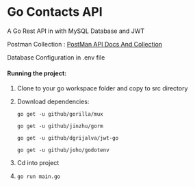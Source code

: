 # Go Contacts API
A Go Rest API in with MySQL Database and JWT

Postman Collection : [PostMan API Docs And Collection](https://documenter.getpostman.com/view/5756370/SVYruKML?version=latest)

Database Configuration in .env file

#### Running the project:
1. Clone to your go workspace folder and copy to src directory
2. Download dependencies:
  
    `go get -u github/gorilla/mux`
     
    `go get -u github/jinzhu/gorm`
     
    `go get -u github/dgrijalva/jwt-go`
    
    `go get -u github/joho/godotenv`
    
3. Cd into project
4. `go run main.go`
     